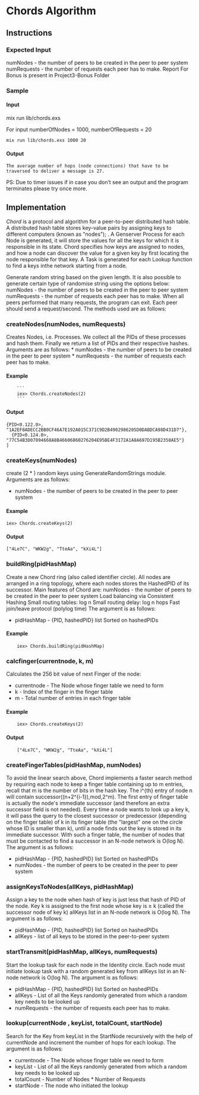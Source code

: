
# Chords Algorithm


## Instructions
### Expected Input
numNodes -  the number of peers to be created in the peer to peer system 
numRequests - the number of requests each peer has to make.
Report For Bonus is present in Project3-Bonus Folder

### Sample
#### Input

mix run lib/chords.exs <numberOfNodes> <numberOfRequests>

For input numberOfNodes = 1000, numberOfRequests = 20
```
mix run lib/chords.exs 1000 20
```

#### Output
```
The average number of hops (node connections) that have to be traversed to deliver a message is 27.
```
PS: Due to timer issues if in case you don’t see an output and the program terminates please try once more.

## Implementation

*Chord* is a protocol and algorithm for a peer-to-peer distributed hash table. 
A distributed hash table stores key-value pairs by assigning keys to different computers (known as "nodes"); . A Genserver Process for each Node is generated, it will store the values for all the keys for which it is responsible in its state.
Chord specifies how keys are assigned to nodes, and how a node can discover the value for a given key by first locating the node responsible for that key.
A Task is generated for each Lookup function to find a keys inthe network starting from a node.

Generate random string based on the given length. It is also possible to generate certain type of randomise string using the options below:
numNodes -  the number of peers to be created in the peer to peer system 
numRequests - the number of requests each peer has to make.
When all peers performed that many requests, the program can exit.
Each peer should send a request/second.
The methods used are as follows:

### createNodes(numNodes, numRequests)
Creates <numNodes> Nodes, i.e. Processes. We collect all the PIDs of these processes and hash them. Finally we return a list of PIDs and their respective hashes. Arguments are as follows:
    * numNodes -  the number of peers to be created in the peer to peer system 
    * numRequests - the number of requests each peer has to make.
#### Example
        ```
        iex> Chords.createNodes(2) 
        ```
#### Output
  ```      
 {PID<0.122.0>, "1A2EF8ADECC2BB0CF46A7E192A015C371C9D2B4902986205D0DABDCA98D431D7"},
    {PID<0.124.0>, "77C54B3D07894668A8B46606860276204E95BE4F3172A1A8A697D195B2358AE5"}
]
```


### createKeys(numNodes) 
create (2 * <numNodes>) random keys using GenerateRandomStrings module. Arguments are as follows:
* numNodes -  the number of peers to be created in the peer to peer system 
#### Example
``` 
iex> Chords.createKeys(2)
```
#### Output
``` 
["4Le7C", "WKW2g", "TteAa", "kXi4L"]
```


### buildRing(pidHashMap) 
Create a new Chord ring (also called  identifier circle). All nodes are arranged in a ring topology, where each nodes stores the HashedPID of its successor. Main features of Chord are:
numNodes -  the number of peers to be created in the peer to peer system 
Load balancing via Consistent Hashing
 Small routing tables: log n
Small routing delay: log n hops
Fast join/leave protocol (polylog time)
The argument is as follows:
*  pidHashMap -  {PID, hashedPID} list Sorted on hashedPIDs

#### Example
```
	iex> Chords.buildRing(pidHashMap) 
```


### calcfinger(currentnode, k, m)
Calculates the 256 bit value of next Finger of the <currentnode> node:
* currentnode -  The Node whose finger table we need to form
* k - Index of the finger in the finger table 
* m - Total number of entries in each finger table
#### Example
```
	iex> Chords.createKeys(2) 
```
#### Output
```
	["4Le7C", "WKW2g", "TteAa", "kXi4L"]
```

### createFingerTables(pidHashMap, numNodes)
To avoid the linear search above, Chord implements a faster search method by requiring each node to keep a finger table containing up to m entries, recall that m is the number of bits in the hash key. 
The i^{th} entry of node n will contain successor((n+2^{i-1}),mod,2^m). 
The first entry of finger table is actually the node's immediate successor (and therefore an extra successor field is not needed). 
Every time a node wants to look up a key k, it will pass the query to the closest successor or predecessor (depending on the finger table) of  k in its finger table (the "largest" one on the circle whose ID is smaller than  k), until a node finds out the key is stored in its immediate successor.
With such a finger table, the number of nodes that must be contacted to find a successor in an N-node network is  O(log N). 
The argument is as follows:
*  pidHashMap -  {PID, hashedPID} list Sorted on hashedPIDs
* numNodes -  the number of peers to be created in the peer to peer system 

### assignKeysToNodes(allKeys, pidHashMap)
Assign  a key to the node when hash of key is just less that hash of PID of the node.
Key k is assigned to the first node whose key is ≥ k (called the successor node of key k) allKeys list in an N-node network is  O(log N). 
The argument is as follows:
* pidHashMap -  {PID, hashedPID} list Sorted on hashedPIDs
* allKeys -  list of all keys to be stored in the peer-to-peer system

### startTransmit(pidHashMap, allKeys, numRequests)
Start the lookup task for each node in the Identity circle.
Each node must initiate <numRequests> lookup task with a random generated key from allKeys list in an N-node network is  O(log N). 
The argument is as follows:
*  pidHashMap -  {PID, hashedPID} list Sorted on hashedPIDs
* allKeys -  List of all the Keys randomly generated from which a random key needs to be looked up
* numRequests - the number of requests each peer has to make.


### lookup(currentNode , keyList, totalCount, startNode)
Search for the Key from keyList in the StartNode recursively with the help of currentNode and increment the number of hops for each lookup.
The argument is as follows:
*  currentnode -  The Node whose finger table we need to form
* keyList -  List of all the Keys randomly generated from which a random key needs to be looked up
* totalCount - Number of Nodes * Number of Requests
* startNode - The node who initiated the lookup

